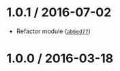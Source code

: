 <!--remark setext-->

<!--lint disable no-multiple-toplevel-headings-->

1.0.1 / 2016-07-02
==================

*   Refactor module ([`ab6ed77`](https://github.com/wooorm/html-void-elements/commit/ab6ed77))

1.0.0 / 2016-03-18
==================
